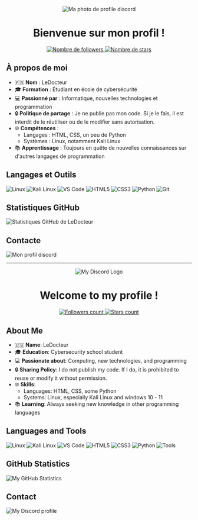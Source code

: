 <p align="center">
  <img src="https://github.com/user-attachments/assets/e398335e-03ee-4092-af3e-d37297bacfc6" alt="Ma photo de profile discord" />
</p>

<h1 align="center">Bienvenue sur mon profil !</h1>

<p align="center">
  <a href="https://github.com/LeDocteur?tab=followers">
    <img src="https://img.shields.io/github/followers/LeDocteur?label=Followers&style=social" alt="Nombre de followers" />
  </a>
  <a href="https://github.com/LeDocteur?tab=repositories">
    <img src="https://img.shields.io/github/stars/LeDocteur?label=Stars&style=social" alt="Nombre de stars" />
  </a>
</p>

## À propos de moi

- 🇫🇷 **Nom** : LeDocteur
- 🎓 **Formation** : Étudiant en école de cybersécurité
- 💻 **Passionné par** : Informatique, nouvelles technologies et programmation
- 🔒 **Politique de partage** : Je ne publie pas mon code. Si je le fais, il est interdit de le réutiliser ou de le modifier sans autorisation.
- 🌐 **Compétences** :
  - Langages : HTML, CSS, un peu de Python
  - Systèmes : Linux, notamment Kali Linux
- 📚 **Apprentissage** : Toujours en quête de nouvelles connaissances sur d'autres langages de programmation

## Langages et Outils

<p>
  <img src="https://img.shields.io/badge/OS-Linux-FCC624?logo=linux&logoColor=black" alt="Linux" />
  <img src="https://img.shields.io/badge/Distro-Kali%20Linux-557C94?logo=kalilinux&logoColor=white" alt="Kali Linux" />
  <img src="https://img.shields.io/badge/Editor-VS%20Code-007ACC?logo=visual-studio-code&logoColor=white" alt="VS Code" />
  <img src="https://img.shields.io/badge/Code-HTML5-E34F26?logo=html5&logoColor=white" alt="HTML5" />
  <img src="https://img.shields.io/badge/Code-CSS3-1572B6?logo=css3&logoColor=white" alt="CSS3" />
  <img src="https://img.shields.io/badge/Code-Python-3776AB?logo=python&logoColor=white" alt="Python" />
  <img src="https://img.shields.io/badge/Tools-Git-F05032?logo=git&logoColor=white" alt="Git" />
</p>

## Statistiques GitHub

<p>
  <img src="https://github-readme-stats.vercel.app/api?username=LeDocteur&show_icons=true&theme=radical" alt="Statistiques GitHub de LeDocteur" />
</p>

 ## Contacte

<p>
  <img src="https://i.imgur.com/l6Mo395_d.webp?maxwidth=500&fidelity=grand" alt="Mon profil discord" />
</p>

---

<p align="center">
  <img src="https://github.com/user-attachments/assets/2f02126f-03ca-4988-a8ad-cdba2d3bf2c1" alt="My Discord Logo" />
</p>

<h1 align="center">Welcome to my profile !</h1>

<p align="center">
  <a href="https://github.com/LeDocteur?tab=followers">
    <img src="https://img.shields.io/github/followers/LeDocteur?label=Followers&style=social" alt="Followers count" />
  </a>
  <a href="https://github.com/LeDocteur?tab=repositories">
    <img src="https://img.shields.io/github/stars/LeDocteur?label=Stars&style=social" alt="Stars count" />
  </a>
</p>

## About Me

- 🇺🇸 **Name**: LeDocteur
- 🎓 **Education**: Cybersecurity school student
- 💻 **Passionate about**: Computing, new technologies, and programming
- 🔒 **Sharing Policy**: I do not publish my code. If I do, it is prohibited to reuse or modify it without permission.
- 🌐 **Skills**:
  - Languages: HTML, CSS, some Python
  - Systems: Linux, especially Kali Linux and windows 10 - 11
- 📚 **Learning**: Always seeking new knowledge in other programming languages

## Languages and Tools

<p>
  <img src="https://img.shields.io/badge/OS-Linux-FCC624?logo=linux&logoColor=black" alt="Linux" />
  <img src="https://img.shields.io/badge/Distro-Kali%20Linux-557C94?logo=kalilinux&logoColor=white" alt="Kali Linux" />
  <img src="https://img.shields.io/badge/Editor-VS%20Code-007ACC?logo=visual-studio-code&logoColor=white" alt="VS Code" />
  <img src="https://img.shields.io/badge/Code-HTML5-E34F26?logo=html5&logoColor=white" alt="HTML5" />
  <img src="https://img.shields.io/badge/Code-CSS3-1572B6?logo=css3&logoColor=white" alt="CSS3" />
  <img src="https://img.shields.io/badge/Code-Python-3776AB?logo=python&logoColor=white" alt="Python" />
  <img src="https://img.shields.io/badge/Tools-Git-F05032?logo=git&logoColor=white" alt="Tools" />

## GitHub Statistics

<p>
  <img src="https://github-readme-stats.vercel.app/api?username=LeDocteur&show_icons=true&theme=radical" alt="My GitHub Statistics" />
</p>

 ## Contact

<p>
  <img src="https://i.imgur.com/l6Mo395_d.webp?maxwidth=500&fidelity=grand" alt="My Discord profile" />
</p>
